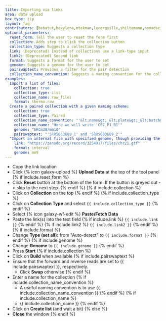 ```yaml
---
title: Importing via links
area: data upload
box_type: tip
layout: faq
contributors: [bebatut,hexylena,mtekman,lecorguille,shiltemann,nomadscientist,nekrut,mblue9]
optional_parameters:
  reset_form: Tell the user to reset the form first
  collection: Adds step to click the collection button
  collection_type: Suggests a collection type
  link: (Deprecated) Instead of collections use a link-type input
  link2: (Deprecated) Second link
  format: Suggests a format for the user to set
  genome: Suggests a genome for the user to set
  pairswaptext: Provides a filter for the pair detection
  collection_name_convention: Suggests a naming convention for the collection
examples:
  Import a list of files:
    collection: true
    collection_type: List
    collection_name: raw_files
    format: thermo.raw
  Create a paired collection with a given naming scheme:
    collection: true
    collection_type: Paired
    collection_name_convention: "'&lt;name&gt;_&lt;plate&gt;_&lt;batch&gt;' to preserve the sample names, sequencing plate number and batch number."
    collection_name: "Here we will write 'C57_P1_B1'"
    genome: "GRCm38/mm10"
    pairswaptext: "'SRR5683689_1' and 'SRR5683689_2'"
  "Import an interval file with specified genome, though providing the links in a code block is preferred":
    link: "https://zenodo.org/record/3254917/files/chr21.gtf"
    format: interval
    genome: mm9
---
```


* Copy the link location
* Click {% icon galaxy-upload %} **Upload Data** at the top of the tool panel
{% if include.reset_form %}
* Click **Reset** button at the bottom of the form. If the button is greyed out -> skip to the next step.
{% endif %}
{% if include.collection %}
* Click on **Collection** on the top
{% endif %}
{% if include.collection_type %}
* Click on **Collection Type** and select `{{ include.collection_type }}`
{% endif %}
* Select {% icon galaxy-wf-edit %} **Paste/Fetch Data**
* Paste the link(s) into the text field
{% if include.link %}
  `{{ include.link }}`
{% endif %}
{% if include.link2 %}
  `{{ include.link2 }}`
{% endif %}
{% if include.format %}
* Change **Type (set all):** from "Auto-detect" to `{{ include.format }}`
{% endif %}
{% if include.genome %}
* Change **Genome** to `{{ include.genome }}`
{% endif %}
* Press **Start**
{% if include.collection %}
* Click on **Build** when available
{% if include.pairswaptext %}
* Ensure that the forward and reverse reads are set to {{ include.pairswaptext }}, respectively.
    * Click **Swap** otherwise
{% endif %}
* Enter a name for the collection
{% if include.collection_name_convention %}
    * A useful naming convention is to use {{ include.collection_name_convention }}
{% endif %}
{% if include.collection_name %}
    * {{ include.collection_name }}
{% endif %}
* Click on **Create list** (and wait a bit)
{% else %}
* **Close** the window
{% endif %}
